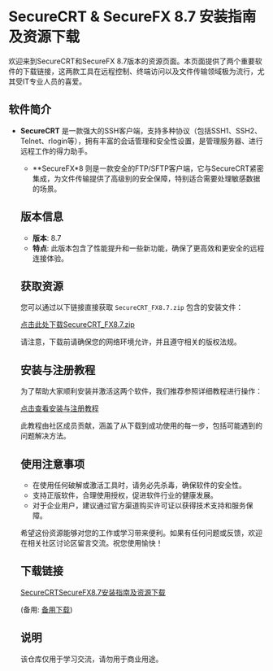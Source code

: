 # SecureCRT & SecureFX 8.7 安装指南及资源下载

欢迎来到SecureCRT和SecureFX 8.7版本的资源页面。本页面提供了两个重要软件的下载链接，这两款工具在远程控制、终端访问以及文件传输领域极为流行，尤其受IT专业人员的喜爱。

## 软件简介

- **SecureCRT** 是一款强大的SSH客户端，支持多种协议（包括SSH1、SSH2、Telnet、rlogin等），拥有丰富的会话管理和安全性设置，是管理服务器、进行远程工作的得力助手。

  - **SecureFX*8 则是一款安全的FTP/SFTP客户端，它与SecureCRT紧密集成，为文件传输提供了高级别的安全保障，特别适合需要处理敏感数据的场景。

  ## 版本信息

  - **版本**: 8.7
  - **特点**: 此版本包含了性能提升和一些新功能，确保了更高效和更安全的远程连接体验。

  ## 获取资源

  您可以通过以下链接直接获取 `SecureCRT_FX8.7.zip` 包含的安装文件：

  [点击此处下载SecureCRT_FX8.7.zip](https://your-download-link.com/path/to/SecureCRT_FX8.7.zip)

  请注意，下载前请确保您的网络环境允许，并且遵守相关的版权法规。

  ## 安装与注册教程

  为了帮助大家顺利安装并激活这两个软件，我们推荐参照详细教程进行操作：

  [点击查看安装与注册教程](https://blog.csdn.net/weixin_44316527/article/details/126347569?spm=1001.2014.3001.5501)

  此教程由社区成员贡献，涵盖了从下载到成功使用的每一步，包括可能遇到的问题解决方法。

  ## 使用注意事项

  - 在使用任何破解或激活工具时，请务必先杀毒，确保软件的安全性。
  - 支持正版软件，合理使用授权，促进软件行业的健康发展。
  - 对于企业用户，建议通过官方渠道购买许可证以获得技术支持和服务保障。

  希望这份资源能够对您的工作或学习带来便利。如果有任何问题或反馈，欢迎在相关社区讨论区留言交流。祝您使用愉快！

  ## 下载链接
  [SecureCRTSecureFX8.7安装指南及资源下载](https://pan.quark.cn/s/ac723b7c2ffe) 

  (备用: [备用下载](https://pan.baidu.com/s/1Ev8CA1VxrC_Fse2j3nmWXQ?pwd=1234))

  ## 说明

  该仓库仅用于学习交流，请勿用于商业用途。
